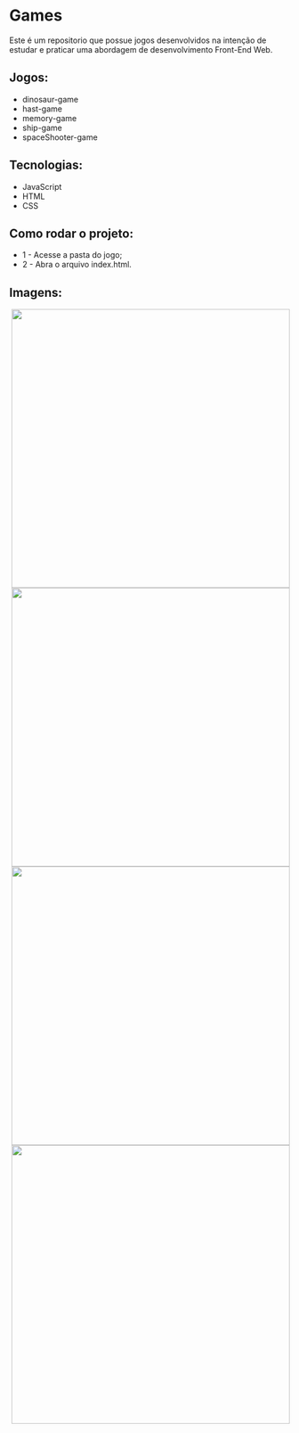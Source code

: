 # Games

Este é um repositorio que possue jogos desenvolvidos na intenção de estudar e praticar uma abordagem de desenvolvimento Front-End Web.

## Jogos:
- dinosaur-game
- hast-game
- memory-game
- ship-game
- spaceShooter-game

## Tecnologias:
- JavaScript
- HTML
- CSS

## Como rodar o projeto:
* 1 - Acesse a pasta do jogo;
* 2 - Abra o arquivo index.html.

## Imagens:
<img align='right' src='https://user-images.githubusercontent.com/97769637/168708618-ce1785a9-3253-4d03-950f-66597dd1c62b.gif' width='500'><img align='right' src='https://user-images.githubusercontent.com/97769637/168708637-a9e7fbee-5f4d-46a5-8de3-a3c56853dad0.gif' width='500'><img align='right' src='https://user-images.githubusercontent.com/97769637/168708649-8adfeea6-d346-4fea-97b8-455345ebab15.gif' width='500'><img align='right' src='https://user-images.githubusercontent.com/97769637/168708661-86465ff6-ef08-42b0-900a-28197d281e50.gif' width='500'>

